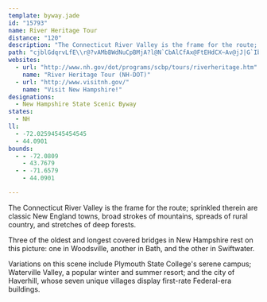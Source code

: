 ```yaml
---
template: byway.jade
id: "15793"
name: River Heritage Tour
distance: "120"
description: "The Connecticut River Valley is the frame for the route; sprinkled therein are classic New England towns, broad strokes of mountains, spreads of rural country, and stretches of deep forests."
path: "cjblGdqrvLfE\\r@?vAMbBWdNuCpBMjA?l@N`CbAlCfAx@FtEHdCX~Av@jJ|G`IbL`CfC`Aj@FL`CdArBl@~F`A|@Ax@f@fA`@z@fAz@vBxCtPdDfQj@xCt@tCl@vAdDzEdAdClAlFnExObAnBxAjBbAt@dCfArBJdCZrGd@vLrA|A\\~JlChUxIpOlGxAh@zH~AnIrBbG`BrAf@vA~@nB`BpIdIhBbBbBzAv@h@nAl@~Af@fAX`EZj@RpEdEhFzDvMjIr@f@fKrGvErCxTnMrIvEjChA`AXnCb@~Fj@pJ~AjE\\hAIj@SpKoF|DeBfCi@PCZ?nBKrBDvBd@fGnBnh@tOpJ|ClP~FxK~CzPhFvi@`PnHbCv[nJf@DrDHdGErFN`NHtEMpDg@bCi@lCs@dDgAdGmCrA[t@IlASxADlCr@lBhAPa@Ja@h@eAjCuCZ_@Xw@ReA@g@Es@Oe@i@gAwC}EyAyBm@_AeAkCyCqIa@iCKmAOkB?u@LwBXqDd@_D^mBTsALwA@cBMkCWiCa@mBg@oBaAaCaAgBaAkAo@k@kAm@aAWuBQwBu@aAc@iBiAyBaBuAsAoA}AeAwAg@}@kA_DgDsFc@m@Yy@Qu@QaBK{GMsEAy@FcAJ{@XsAlAwD`AsCfEqKr@oBl@{BPu@RmBDoB?eAUgC[mBg@{AqAsC}MwVi@uAk@iBqAyE{@oDGkAc@uMc@gHQiAa@_BeC_H{CuJmAgEiBoFmEuKo@kAw@gAcCsBqC_B}DkBMK]MeCuAaAq@aGgFiAu@sHuBa@Q_AYwFeCeHmDoBiAeI}EuAcA_@k@Sy@UqBa@}GMaDWyD[kDUqBi@wCoAyFk@wBq@kFUsCAiBRyDXcAZk@pCkHz@gBbBkC|BsClB}AlGyEvB}BnDiEfCsDj@aBpBuG`ByEn@oC\\gBd@{D\\mE\\gC`CiLl@gB|@kAvByBdK}L|TmWjCiCzMgJd[mSdDsBvTiNnAu@t@e@dIiGlGqEzEaDxEiDrJqI|IuH`JcIrF_G`IyJhJeM|AyBv@sA~@qBd@gC^qCrEgWnB_Md@kB`AuBdEmHdE}HpBgDtAuB^e@ZMdBYfAm@hOaLxG{Ep@}@pEmHdA_AfAm@l@o@Zm@Ne@^uBVsBHqB?sA}@cL]}GDqBVsBfCiO`DwKtB{GzBmFbAqB`EeHdCyEpE{IpOq[`CoE`L_UxNaYdBmDdKwRrPsYpA}AxBsBnDkC|@Q|C}@tEoBzAg@tDs@nAQpL_AxBObABfMb@lCh@vCdAxAXvAJ`@?`JS~BPxBt@zAz@`BnAhDfDrWlV`BdBr@fA^pA`AzGjC~Gv@dBzBjDpHfIlEzE|BpBxAv@~AVxBJbDGtW_BxAJdBl@pA~@fB~A~[~ZzGtFtGnC~MpFzCx@vCl@hIz@lD\\jBP\\F~@Kt@QfJ{DzGoBpAc@tGgCJMrAk@`B_@jAMnDB~AVpDxAp@b@dCfApA^vB`@jCH|DYlLuA|CW`CO|BEjHPhCNpVhBrA?lBG|AOjASvJqD|BkAnCmBbBqBbA_Bf@oA`@yA^oCx@gJf@}Br@eBn@iA|@y@xAw@|D{@fG_AjB_@hBs@`IeEFKHArL_H~CuBrScQVOFKhB{Ad@i@tAoAlAcA`Bq@nQgE|Bs@tAm@z@k@|CqErCyEbAiBpAqDjAkFdB_J|A}IfA_HrDcRfAcD~CaIfAgEfAsDdAyDvBgJbBqFzAeEb@{@RYP_@|AiCdGgHLKxAeBhBkCvCsDpCuDbIcLrDoElBoBt@e@nH}Dn@g@`ByBfBcDv@gBvCwLrBcGzAkC|AiBfDaDlDyCtOoN|AiBfAuBbAmCb@{Ad@{EFyCB_DD]f@a[CKL{GAQD]Zq]e@uRSmGq@{M[mFA}CGaDfBa\\\\oFn@aKzAe`@bDih@ZkB^}A\\{@^y@hAsBpCoDpCwDxGkMvBiGHYjAgDlA}DBMzAcFjPgb@hD}KxAoFxOkn@vAeCvQ{UvE_GR]|FwHhDgE|EsGlAiC`GgNd@_A|@y@RWTs@`@_BJ_BBs@IsDu@uBYyAQiBE_Ci@yiBEaECqKGwPQaWAyYB}EFkDJsCbBiXrCy_@xCmc@vEep@RoFA}CQwE]aFyCyUw@yDeBwNASqBgIiCiJeAcF_EY_@AwA[}@g@a@YGImHuG{CwBkMeIoAiAe@o@]g@OYqBmEu@_B}BwF_EqJGImCqGiAoCeCeGgCgI_AgCs@aB}@uAeA{@yHyDiAWsAEkAP{@`@uGdEqGjCeC|@oATmDLaHPcA\\]^Yn@Oz@?bGIz@Wt@k@h@kDlBwBl@mB\\sFp@wBPgOV{@?iBEaAO}@[iEoBaFoCeNqJwFiE}EkD{BgBgBqAaDuC_AmAw@uAsE}JaAwAsAyA_BkAoAo@_Be@y@GoAKsCJ}@Xk@JkDl@{KdBwCNeDEyAKgEq@sGqAuKeCa_@uJaJmCqHcC_B{@aCwAuAc@_BQw@A{AVwAt@iDfC_BzAaApAw@fBk@nB}@nEi@xAi@t@oB|AyHdEaBbA{R|BiBPY@kBr@_CrAiBpAgBdA_AVwATaBCaBQiC}@k@MsAIsAHiATsDjASHiD`AeBV_CF{NKiA?kAF{AL}TjCaI`BuBPuBCiBSoAa@c@McBm@OKiAw@YOe@c@[Uq@u@OIg@m@_AoAy@mAy@gA{@eAqAkBkF{GGCW[g@e@IAKUeB}@w@W_AGgBJaAZs@b@}R|Q_KjLqBxBqDrC{CjB{OlHqL|F{Az@{AfAmCbBkCpAoBr@mDfAiE|@oA`@y@h@iBtByBnCaDnFkCbFuBzCsAjA}BbBaB~@cD`BkEzAwAVeNRkE^}B\\{Cv@{MxDyMrDiJxBmAH}ACmLy@qIu@{BOwB@kBLcL|AwMxAmCNeBGyJaA}DQqCAICaIK}AQsCeAu@U}@MuA@wB`@uC\\aBAwA]}AuAw@uAsEoJgBkCgNyMyA}@qBs@}A[}BI_DCaPTm@Iu@SeAm@kEeEoAo@cAMoBBeBj@iAv@{@dA{@xA{DzJcC~Ew@jAw@p@gA\\u@?sAScKeEa@OyAm@eHiCiAUuBQ{@?a@Fq@Hs@PmAf@c@Lm@f@a@\\iAtAg@l@oAvASPcE|E_BbBqDjDoDvC}@l@s@n@sDnCy@b@sAZaBNeAGeA[wEmBaBa@wAL{A?cYgGa@Ms@FyB@sGSiBLaAPmDnBs@XeAN}@CkA]uAi@oCcB[Me@_@{C{ByCcB_DqAsDoA{AQqAFcBb@uBp@cBv@uDrBkCfAuA^iAJ_DBuAHaA^}@j@u@bAgAlBi@x@o@h@eA`@_BTW@o@@mAUiAi@u@g@}@gAw@gBiAwD}@_B}@o@iAY_BA{@NoAV}HpCwAZgB?YIaCFeB^kCVcp@vJiDTaCCmBWeImBmCs@qOcCcCq@sGaDoBy@y@OqCJkH`@_Dl@o@P}@f@{@t@mE`D_Bf@wADaDSaFM_ERuARgGrBsC|B"
websites: 
  - url: "http://www.nh.gov/dot/programs/scbp/tours/riverheritage.htm"
    name: "River Heritage Tour (NH-DOT)"
  - url: "http://www.visitnh.gov/"
    name: "Visit New Hampshire!"
designations: 
  - New Hampshire State Scenic Byway
states: 
  - NH
ll: 
  - -72.02594545454545
  - 44.0901
bounds: 
  - - -72.0809
    - 43.7679
  - - -71.6579
    - 44.0901

---
```


The Connecticut River Valley is the frame for the route; sprinkled therein are classic New England towns, broad strokes of mountains, spreads of rural country, and stretches of deep forests.

Three of the oldest and longest covered bridges in New Hampshire rest on this picture: one in Woodsville, another in Bath, and the other in Swiftwater.

Variations on this scene include Plymouth State College's serene campus; Waterville Valley, a popular winter and summer resort; and the city of Haverhill, whose seven unique villages display first-rate Federal-era buildings.